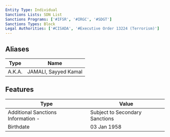 ```yaml
---
Entity Type: Individual
Sanctions Lists: SDN List
Sanctions Programs: ['#IFSR', '#IRGC', '#SDGT']
Sanctions Types: Block
Legal Authorities: ['#CISADA', '#Executive Order 13224 (Terrorism)']
---
```


## Aliases
| Type  | Name      | 
|-------|-----------|
| A.K.A. | JAMALI, Sayyed Kamal |

## Features
| Type  | Value      |
|-------|------------|
| Additional Sanctions Information - | Subject to Secondary Sanctions |
| Birthdate | 03 Jan 1958 |
